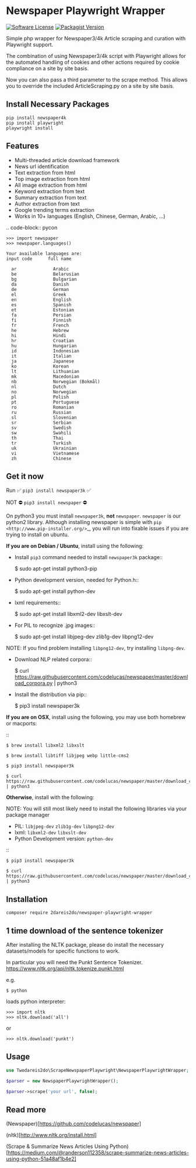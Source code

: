 # Newspaper Playwright Wrapper

[![Software License](https://img.shields.io/badge/license-GPL-brightgreen.svg?style=flat-square)](LICENSE)
[![Packagist Version](https://img.shields.io/packagist/v/2dareis2do/newspaper3k-php-wrapper.svg?style=flat-square)](https://packagist.org/packages/2dareis2do/newspaper3k-php-wrapper)

Simple php wrapper for Newspaper3/4k Article scraping and curation with
Playwright support.

The combination of using Newspaper3/4k script with Playwright allows for the 
automated handling of cookies and other actions required by cookie compliance
on a site by site basis.

Now you can also pass a third parameter to the scrape method. This allows you
to override the included ArticleScraping.py on a site by site basis.

## Install Necessary Packages

```
pip install newspaper4k
pip install playwright
playwright install
```

## Features

- Multi-threaded article download framework
- News url identification
- Text extraction from html
- Top image extraction from html
- All image extraction from html
- Keyword extraction from text
- Summary extraction from text
- Author extraction from text
- Google trending terms extraction
- Works in 10+ languages (English, Chinese, German, Arabic, ...)

.. code-block:: pycon

    >>> import newspaper
    >>> newspaper.languages()

    Your available languages are:
    input code      full name

      ar              Arabic
      be              Belarusian
      bg              Bulgarian
      da              Danish
      de              German
      el              Greek
      en              English
      es              Spanish
      et              Estonian
      fa              Persian
      fi              Finnish
      fr              French
      he              Hebrew
      hi              Hindi
      hr              Croatian
      hu              Hungarian
      id              Indonesian
      it              Italian
      ja              Japanese
      ko              Korean
      lt              Lithuanian
      mk              Macedonian
      nb              Norwegian (Bokmål)
      nl              Dutch
      no              Norwegian
      pl              Polish
      pt              Portuguese
      ro              Romanian
      ru              Russian
      sl              Slovenian
      sr              Serbian
      sv              Swedish
      sw              Swahili
      th              Thai
      tr              Turkish
      uk              Ukrainian
      vi              Vietnamese
      zh              Chinese

## Get it now

Run ✅ `pip3 install newspaper3k` ✅

NOT ⛔ `pip3 install newspaper` ⛔

On python3 you must install `newspaper3k`, **not** `newspaper`. `newspaper` is our python2 library.
Although installing newspaper is simple with `pip <http://www.pip-installer.org/>`\_, you will
run into fixable issues if you are trying to install on ubuntu.

**If you are on Debian / Ubuntu**, install using the following:

- Install `pip3` command needed to install `newspaper3k` package::

  \$ sudo apt-get install python3-pip

- Python development version, needed for Python.h::

  \$ sudo apt-get install python-dev

- lxml requirements::

  \$ sudo apt-get install libxml2-dev libxslt-dev

- For PIL to recognize .jpg images::

  \$ sudo apt-get install libjpeg-dev zlib1g-dev libpng12-dev

NOTE: If you find problem installing `libpng12-dev`, try installing `libpng-dev`.

- Download NLP related corpora::

  \$ curl https://raw.githubusercontent.com/codelucas/newspaper/master/download_corpora.py | python3

- Install the distribution via pip::

  \$ pip3 install newspaper3k

**If you are on OSX**, install using the following, you may use both homebrew or macports:

::

    $ brew install libxml2 libxslt

    $ brew install libtiff libjpeg webp little-cms2

    $ pip3 install newspaper3k

    $ curl https://raw.githubusercontent.com/codelucas/newspaper/master/download_corpora.py | python3

**Otherwise**, install with the following:

NOTE: You will still most likely need to install the following libraries via your package manager

- PIL: `libjpeg-dev` `zlib1g-dev` `libpng12-dev`
- lxml: `libxml2-dev` `libxslt-dev`
- Python Development version: `python-dev`

::

    $ pip3 install newspaper3k

    $ curl https://raw.githubusercontent.com/codelucas/newspaper/master/download_corpora.py | python3

## Installation

```
composer require 2dareis2do/newspaper-playwright-wrapper
```

## 1 time download of the sentence tokenizer
After installing the NLTK package, please do install the necessary 
datasets/models for specific functions to work.

In particular you will need the Punkt Sentence Tokenizer.
https://www.nltk.org/api/nltk.tokenize.punkt.html

e.g.
```
$ python
```
loads python interpreter:
```
>>> import nltk
>>> nltk.download('all')
```
or
```
>>> nltk.download('punkt')
```

## Usage

```PHP
use Twodareis2do\ScrapeNewspaperPlaywright\NewspaperPlaywrightWrapper;

$parser = new NewspaperPlaywrightWrapper();

$parser->scrape('your url', false);
```

## Read more

(Newspaper)[https://github.com/codelucas/newspaper]

(nltk)[http://www.nltk.org/install.html]

(Scrape & Summarize News Articles Using Python)[https://medium.com/@randerson112358/scrape-summarize-news-articles-using-python-51a48af1b4e2]
